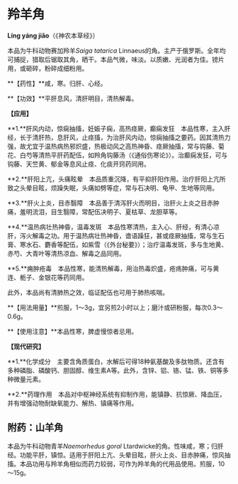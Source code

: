 # 羚羊角

**Líng yáng jiǎo**（《神农本草经》）

本品为牛科动物赛加羚羊*Saiga tatarica* Linnaeus的角。主产于俄罗斯。全年均可捕捉，猎取后锯取其角，晒干。本品气微，味淡。以质嫩、光润者为佳。镑片用，或砸碎，粉碎成细粉用。

**【药性】**咸，寒。归肝、心经。

**【功效】**平肝息风，清肝明目，清热解毒。

**【应用】**

**1.**肝风内动，惊痫抽搐，妊娠子痫，高热痉厥，癫痫发狂　本品性寒，主入肝经，长于清肝热，息肝风，止痉搐，为治肝风内动，惊痫抽搐之要药。因其清热力强，故尤宜于温热病热邪炽盛，热极动风之高热神昏、痉厥抽搐，常与钩藤、菊花、白芍等清热平肝药配伍，如羚角钩藤汤（《通俗伤寒论》）。治癫痫发狂，可与钩藤、天竺黄、郁金等息风止痉、化痰开窍药同用。

**2.**肝阳上亢，头痛眩晕　本品质重沉降，有平抑肝阳作用。治疗肝阳上亢所致之头晕目眩，烦躁失眠，头痛如劈等症，常与石决明、龟甲、生地等同用。

**3.**肝火上炎，目赤翳障　本品善于清泻肝火而明目，治肝火上炎之目赤肿痛，羞明流泪，目生翳障，常配伍决明子、夏枯草、龙胆草等。

**4.**温热病壮热神昏，温毒发斑　本品性寒清热，主入心、肝经，有清心凉肝，泻火解毒之功。用于温热病壮热神昏，谵语躁狂，甚或痉厥抽搐，常与生石膏、寒水石、麝香等配伍，如紫雪（《外台秘要》）；治疗温毒发斑，多与生地黄、赤芍、大青叶等清热凉血、解毒之品同用。

**5.**痈肿疮毒　本品性寒，能清热解毒，用治热毒炽盛，疮疡肿痛，可与黄连、栀子、金银花等药同用。

此外，本品尚有清肺热之效，临证配伍也可用于肺热咳喘。

**【用法用量】**煎服，1～3g，宜另煎2小时以上；磨汁或研粉服，每次0.3～0.6g。

**【使用注意】**本品性寒，脾虚慢惊者忌用。

**【现代研究】**

**1.**化学成分　主要含角质蛋白，水解后可得18种氨基酸及多肽物质。还含有多种磷脂、磷酸钙、胆固醇、维生素A等。此外，含锌、铝、铬、锰、铁、铜等多种微量元素。

**2.**药理作用　本品对中枢神经系统有抑制作用，能镇静、抗惊厥、降血压，并有增强动物耐缺氧能力、解热、镇痛等作用。

## 附药：山羊角

本品为牛科动物青羊*Naemorhedus goral* Ltardwicke的角。性味咸，寒；归肝经。功能平肝，镇惊。适用于肝阳上亢、头晕目眩，肝火上炎、目赤肿痛，惊风抽搐。本品功用与羚羊角相似而药力较弱，可作为羚羊角的代用品使用。煎服，10～15g。